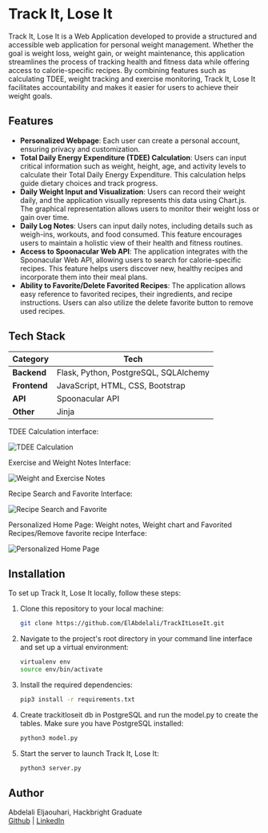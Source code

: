 # Track It, Lose It

Track It, Lose It is a Web Application developed to provide a structured and accessible web application for personal weight management. Whether the goal is weight loss, weight gain, or weight maintenance, this application streamlines the process of tracking health and fitness data while offering access to calorie-specific recipes. By combining features such as calculating TDEE, weight tracking and exercise monitoring, Track It, Lose It facilitates accountability and makes it easier for users to achieve their weight goals.

## Features
- **Personalized Webpage**: Each user can create a personal account, ensuring privacy and customization.
- **Total Daily Energy Expenditure (TDEE) Calculation**: Users can input critical information such as weight, height, age, and activity levels to calculate their Total Daily Energy Expenditure. This calculation helps guide dietary choices and track progress.
- **Daily Weight Input and Visualization**: Users can record their weight daily, and the application visually represents this data using Chart.js. The graphical representation allows users to monitor their weight loss or gain over time.
- **Daily Log Notes**: Users can input daily notes, including details such as weigh-ins, workouts, and food consumed. This feature encourages users to maintain a holistic view of their health and fitness routines.
- **Access to Spoonacular Web API**: The application integrates with the Spoonacular Web API, allowing users to search for calorie-specific recipes. This feature helps users discover new, healthy recipes and incorporate them into their meal plans.
- **Ability to Favorite/Delete Favorited Recipes**: The application allows easy reference to favorited recipes, their ingredients, and recipe instructions. Users can also utilize the delete favorite button to remove used recipes.

## Tech Stack
Category | Tech
--- | --- 
**Backend** | Flask, Python, PostgreSQL, SQLAlchemy
**Frontend** | JavaScript, HTML, CSS, Bootstrap
**API** | Spoonacular API
**Other** |  Jinja

TDEE Calculation interface:

![TDEE Calculation](https://media.giphy.com/media/v1.Y2lkPTc5MGI3NjExZTI0MzMxYjc3NTNmMDU0YjcxNWI1NWE1NDdjYTRhNjE4ZGZjNDQzZSZlcD12MV9pbnRlcm5hbF9naWZzX2dpZklkJmN0PWc/6H3Mo9uakSttH3zki9/giphy.gif)

Exercise and Weight Notes Interface:

![Weight and Exercise Notes](https://media.giphy.com/media/v1.Y2lkPTc5MGI3NjExN2Q3Y2ViZjhhODZjYTUyYWQyZTJmMzIyYzI1ZWZiYTRjMzc4YWM2OCZlcD12MV9pbnRlcm5hbF9naWZzX2dpZklkJmN0PWc/5a43NQmWSw7TUZcn81/giphy.gif)

Recipe Search and Favorite Interface:

![Recipe Search and Favorite](https://media.giphy.com/media/v1.Y2lkPTc5MGI3NjExYzRlZDc4MDM4YzM5Yjg4YTkwM2IwN2NkNmUwNDY3NTkxMTMzYjg5ZSZlcD12MV9pbnRlcm5hbF9naWZzX2dpZklkJmN0PWc/3P60PjZR3aSXGXbXLr/giphy.gif)

Personalized Home Page: Weight notes, Weight chart and Favorited Recipes/Remove favorite recipe Interface:

![Personalized Home Page](https://media.giphy.com/media/v1.Y2lkPTc5MGI3NjExY2M0ZjAzNzQ1NzUyYTk5MDNjMjQ3MmQ5ZmJkNDM0OTY1ZThlNDEzOSZlcD12MV9pbnRlcm5hbF9naWZzX2dpZklkJmN0PWc/xl1fwHtJZGmznLgFKp/giphy.gif)

## Installation
To set up Track It, Lose It locally, follow these steps:

1. Clone this repository to your local machine:
   ```sh
   git clone https://github.com/ElAbdelali/TrackItLoseIt.git
   ```

2. Navigate to the project's root directory in your command line interface and set up a virtual environment:
   ```sh
   virtualenv env
   source env/bin/activate
   ```

3. Install the required dependencies:
   ```sh
   pip3 install -r requirements.txt
   ```

4. Create trackitloseit db in PostgreSQL and run the model.py to create the tables. Make sure you have PostgreSQL installed:
   ```sh
   python3 model.py
   ```

6. Start the server to launch Track It, Lose It:
   ```sh
   python3 server.py
   ```

## Author
Abdelali Eljaouhari, Hackbright Graduate <br>
[Github](https://github.com/ElAbdelali/TrackItLoseIt) | [LinkedIn](https://www.linkedin.com/in/ali-eljaouhari/)

